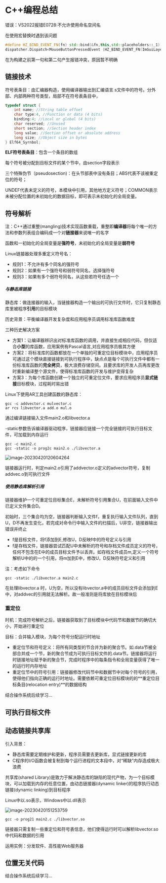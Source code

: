 # C++编程总结

错误：VS2022报错E0728:不允许使用命名空间名

在使用宏替换时遇到该问题

```c++
#define HZ_BIND_EVENT_FN(fn) std::bind(&fn,this,std::placeholders::_1) //1
dispatcher.Dispatch<MouseButtonPressedEvent (HZ_BIND_EVENT_FN(ImGuiLayer::OnMouseButtonPressedEvent)); //2
```

在为构建之前第一句和第二句产生报错冲突，原因暂不明确

## 链接技术

符号表条目：由汇编器构造，使用编译器输出到汇编语言.s文件中的符号。分外部、内部两种符号类型，局部不在符号表条目中，

```c
typedef struct { 
    int name; //String table offset
    char type:4, //Function or data (4 bits)
    binding:4; //Local or global (4 bits)
    char reserved; //Unused
    short section; //Section header index
    long value; //Section offset or absolute address
    long size; //Object size in bytes
} Elf64_Syrnbol;
```

**ELF符号表条目**：包含一个条目的数组

每个符号被分配到目标文件的某个节中，由section字段表示

三个特殊伪节（pseudosection)：在头节部表中没有条目；ABS代表不该被重定位的符号；

UNDEF代表未定义的符号，本模块中引用，其他地方定义符号；COMMON表示未被分配位置的未初始化的数据目标，即可表示未初始化的全局变量。

## 符号解析

注：C++通过重整(mangling)技术实现函数重载，重整即**编译器**将每个唯一的方法和参数列表组合编码成一个对**链接器**来说唯一的名字

函数和一初始化的全局变量是**强符号**，未初始化的全局变量是**弱符号**

Linux链接器处理多重定义符号名：

- 规则1：不允许有多个同名的强符号
- 规则2：如果有一个强符号和弱符号同名，选择强符号
- 规则3：如果有多个弱符号同名，从这些若符号任选一个

##### 与静态库链接

静态库：做连接器的输入，当链接器构造一个输出的可执行文件时，它只复制静态库里被程序**引用**的目标模块

历史背景：平衡编译器开发复杂度和应用程序员调用标准库函数难度

三种历史解决方案

- 方案1：让编译器辨识出对标准库函数的调用，并直接生成相应代码，但仅适合**小型**的库函数，应用案例有Pascal语言,对应用程序员极其方便
- 方案2：将标准库的函数都放在一个单独的可重定位目标模块中，应用程序员可通过这个模块直接链接到可执行程序中，缺点点是每个可执行文件中都有一份标准库函数的**完全拷贝**，极大浪费存储空间。且要求库的开发人员再库更改时重新编译整个源文件，使得标准库函数的开发与维护变得复杂
- 方案3：为每个库函数创建一个独立的可重定位文件，要求应用程序员**显式链接**目标模块，过程耗时易出错

Linux下使用AR工具创建函数的静态库：

```shell
gcc -c addvector.c mulvector.c
ar rcs libvector.a add.o mul.o 
```

通过编译链接输入文件main2.o和libvector.a

-static参数告诉编译器驱动程序，链接器应链接一个完全链接的可执行目标文件，可加载到内存运行

```shell
gcc -c main2.c
gcc -static -o prog2c main2.o ./libvector.a
```

![image-20230420120604264](C:\Users\SEMI\AppData\Roaming\Typora\typora-user-images\image-20230420120604264.png)

链接器运行时，判定main2.o引用了addvector.o定义的advector符号，复制addvec.o到可执行文件

##### 使用静态库解析引用

链接器维护一个可重定位目标集合E，未解析符号引用集合U，在前面输入文件中已定义文件集合D。

初始时，三个集合均为空，链接器判断输入文件f，重复执行输入文件队列，直到U，D不再发生变化，若完成对命令行中输入文件的扫描后，U非空，链接器输出错误并终止

- f是目标文件，将f添加到E,修改U，D反映f中的符号定义与引用
- f是存档文件，链接器尝试匹配U中未解析的符号和存档文件成员定义的符号，任何不包含在E中的成员目标文件予以丢弃。如存档文件成员m,定义一个符号解析U中的的一个引用，将m加到E中，修改U，D反映符号定义和引用

注：考虑如下命令

```shell
gcc -static ./libvector.a main2.c
```

在处理libvector.a 时，U为空，所以没有libvector.a中的成员目标文件会添加到E中，对addvec的引用就无法解析。故一般准则是将库放在目标模块后

### 重定位

时机：完成符号解析之后，链接器获取到了目标模块中代码节和数据节的确切大小，开始进行重定位

目标：合并输入模块，为每个符号分配运行时地址

- 重定位节和符号定义：将所有同类型的节合并为新的聚合节。如.data节被全部合并成一个节，新的聚合节成为可执行目标文件的.data节。链接器将运行时链接地址赋予新的聚合节，完成时程序中的每条指令和全局变量获得了唯一的运行时内存地址
- 重定位节中的符号引用：链接器修改代码节中和数据节中对每个符号的引用，使得他们指向正确的运行时地址。需要依赖可重定位目标模块的的**重定位目标条目(relocation entry)**的数据结构

结合操作系统后续学习...

## 可执行目标文件



## 动态链接共享库

引入背景：

- 静态库需要定期维护和更新，程序员需要去更新库，显式链接更新的库
- C程序的I/O函数会被复制到每个运行进程的文本段中，对“稀缺”内存造成极大浪费

共享库(shared Library)是致力于解决静态库的缺陷的现代产物，为一个目标模块，可以加载到内存的任意位置，由动态链接器(dynamic linker)的程序执行动态链接(dynamic linking)到目标程序

Linux中以.so表示，Windows中以.dll表示

![image-20230420151253759](../AppData/Roaming/Typora/typora-user-images/image-20230420151253759.png)

```shell
gcc -o prog21 main2.c ./libvector.so
```

链接器只需复制一些重定位和符号表信息，他们使得运行时可以解析libvector.so中代码和数据的引用

运用实例：分发软件、高性能Web服务器

## 位置无关代码

结合操作系统后续学习...